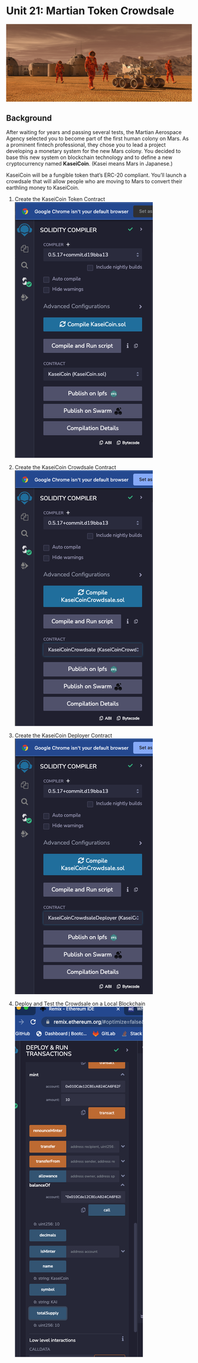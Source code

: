 # Unit 21: Martian Token Crowdsale

![alt=""](Images/application-image.png)

## Background

After waiting for years and passing several tests, the Martian Aerospace Agency selected you to become part of the first human colony on Mars. As a prominent fintech professional, they chose you to lead a project developing a monetary system for the new Mars colony. You decided to base this new system on blockchain technology and to define a new cryptocurrency named **KaseiCoin**. (Kasei means Mars in Japanese.)

KaseiCoin will be a fungible token that’s ERC-20 compliant. You’ll launch a crowdsale that will allow people who are moving to Mars to convert their earthling money to KaseiCoin.


1. Create the KaseiCoin Token Contract
![compiled token contract](Images/KaseiCoin_compile.png)

2. Create the KaseiCoin Crowdsale Contract
![compiled Crowdsale Contract](Images/KaseiCoinCrowdsale_compile.png)

3. Create the KaseiCoin Deployer Contract
![compiled Deployer](Images/KaseiCoinCrowdsaleDeployer_compile.png)

4. Deploy and Test the Crowdsale on a Local Blockchain
![test](Images/Ten_bought.png)